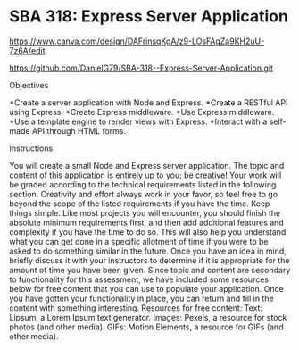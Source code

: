 # SBA 318: Express Server Application
https://www.canva.com/design/DAFrinsqKgA/z9-LOsFAqZa9KH2uU-7z6A/edit
 
 https://github.com/DanielG79/SBA-318--Express-Server-Application.git

 
 Objectives

*Create a server application with Node and Express.
*Create a RESTful API using Express.
*Create Express middleware.
*Use Express middleware.
*Use a template engine to render views with Express.
*Interact with a self-made API through HTML forms.

Instructions

You will create a small Node and Express server application. The topic and content of this application is entirely up to you; be creative!
Your work will be graded according to the technical requirements listed in the following section. Creativity and effort always work in your favor, so feel free to go beyond the scope of the listed requirements if you have the time.
Keep things simple. Like most projects you will encounter, you should finish the absolute minimum requirements first, and then add additional features and complexity if you have the time to do so. This will also help you understand what you can get done in a specific allotment of time if you were to be asked to do something similar in the future.
Once you have an idea in mind, briefly discuss it with your instructors to determine if it is appropriate for the amount of time you have been given.
Since topic and content are secondary to functionality for this assessment, we have included some resources below for free content that you can use to populate your application. Once you have gotten your functionality in place, you can return and fill in the content with something interesting.
Resources for free content:
Text: Lipsum, a Lorem Ipsum text generator.
Images: Pexels, a resource for stock photos (and other media).
GIFs: Motion Elements, a resource for GIFs (and other media).

